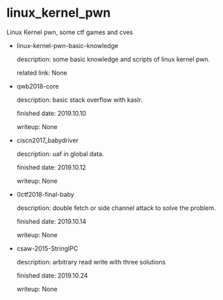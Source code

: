 # linux_kernel_pwn
Linux Kernel pwn, some ctf games and cves

* linux-kernel-pwn-basic-knowledge

    description: some basic knowledge and scripts of linux kernel pwn.

    related link: None

* qwb2018-core

    description: basic stack overflow with kaslr.

    finished date: 2019.10.10

    writeup: None

* ciscn2017_babydriver

    description: uaf in global data.

    finished date: 2019.10.12

    writeup: None

* 0ctf2018-final-baby

    description: double fetch or side channel attack to solve the problem.

    finished date: 2019.10.14

    writeup: None

* csaw-2015-StringIPC

    description: arbitrary read write with three solutions

    finished date: 2019.10.24

    writeup: None
